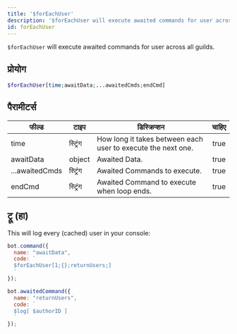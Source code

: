 ```yaml
---
title: '$forEachUser'
description: '$forEachUser will execute awaited commands for user across all guilds.'
id: forEachUser
---
```


`$forEachUser` will execute awaited commands for user across all guilds.

## प्रोयोग

```php
$forEachUser[time;awaitData;...awaitedCmds;endCmd]
```

## पैरामीटर्स

| फील्ड          | टाइप     | डिस्क्रिप्शन                                                 | चाहिए |
| -------------- | -------- | ------------------------------------------------------------ |:-----:|
| time           | स्ट्रिंग | How long it takes between each user to execute the next one. | true  |
| awaitData      | object   | Awaited Data.                                                | true  |
| ...awaitedCmds | स्ट्रिंग | Awaited Commands to execute.                                 | true  |
| endCmd         | स्ट्रिंग | Awaited Command to execute when loop ends.                   | true  |

## ट्रू (हा)

This will log every (cached) user in your console:

```javascript
bot.command({
  name: "awaitData",
  code: `
  $forEachUser[1;{};returnUsers;]
  `
});

bot.awaitedCommand({
  name: "returnUsers",
  code: `
  $log[ $authorID ]
  `
});
```
